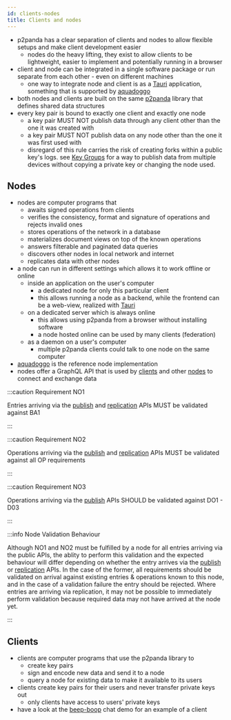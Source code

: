 ```yaml
---
id: clients-nodes
title: Clients and nodes
---
```


- p2panda has a clear separation of clients and nodes to allow flexible setups and make client development easier
  - nodes do the heavy lifting, they exist to allow clients to be lightweight, easier to implement and potentially running in a browser
- client and node can be integrated in a single software package or run separate from each other - even on different machines
  - one way to integrate node and client is as a [Tauri][tauri] application, something that is supported by [aquadoggo][aquadoggo]
- both nodes and clients are built on the same [p2panda][p2panda] library that defines shared data structures
- every key pair is bound to exactly one client and exactly one node
  - a key pair MUST NOT publish data through any client other than the one it was created with
  - a key pair MUST NOT publish data on any node other than the one it was first used with
  - disregard of this rule carries the risk of creating forks within a public key's logs. see [Key Groups][key_groups] for a way to publish data from multiple devices without copying a private key or changing the node used.

## Nodes

- nodes are computer programs that
  - awaits signed operations from clients
  - verifies the consistency, format and signature of operations and rejects invalid ones
  - stores operations of the network in a database
  - materializes document views on top of the known operations
  - answers filterable and paginated data queries
  - discovers other nodes in local network and internet
  - replicates data with other nodes
- a node can run in different settings which allows it to work offline or online
  - inside an application on the user's computer
    - a dedicated node for only this particular client
    - this allows running a node as a backend, while the frontend can be a web-view, realized with [Tauri][tauri]
  - on a dedicated server which is always online
    - this allows using p2panda from a browser without installing software
    - a node hosted online can be used by many clients (federation)
  - as a daemon on a user's computer
    - multiple p2panda clients could talk to one node on the same computer
- [aquadoggo][aquadoggo] is the reference node implementation
- nodes offer a GraphQL API that is used by [clients][queries] and other [nodes][replication] to connect and exchange data

:::caution Requirement NO1

Entries arriving via the [publish][publishing] and [replication][replication] APIs MUST be validated against BA1

:::

:::caution Requirement NO2

Operations arriving via the [publish][publishing] and [replication][replication] APIs MUST be validated against all OP requirements

:::

:::caution Requirement NO3

Operations arriving via the [publish][publishing] APIs SHOULD be validated against DO1 - D03

:::

:::info Node Validation Behaviour

Although NO1 and NO2 must be fulfilled by a node for all entries arriving via the public APIs, the ablity to perform this validation and the expected behaviour will differ depending on whether the entry arrives via the [publish][publishing] or [replication][replication] APIs. In the case of the former, all requirements should be validated on arrival against existing entries & operations known to this node, and in the case of a validation failure the entry should be rejected. Where entries are arriving via replication, it may not be possible to immediately perform validation because required data may not have arrived at the node yet.

:::

## Clients

- clients are computer programs that use the p2panda library to
  - create key pairs
  - sign and encode new data and send it to a node
  - query a node for existing data to make it available to its users
- clients create key pairs for their users and never transfer private keys out
  - only clients have access to users' private keys
- have a look at the [beep-boop][beep_boop] chat demo for an example of a client

[aquadoggo]: https://github.com/p2panda/aquadoggo
[beep_boop]: https://github.com/p2panda/beep-boop
[key_groups]: /specification/authorisation
[p2panda]: https://github.com/p2panda/p2panda
[queries]: /specification/APIs/queries
[replication]: /specification/APIs/replication
[publishing]: /specification/APIs/publishing
[tauri]: https://tauri.studio/
